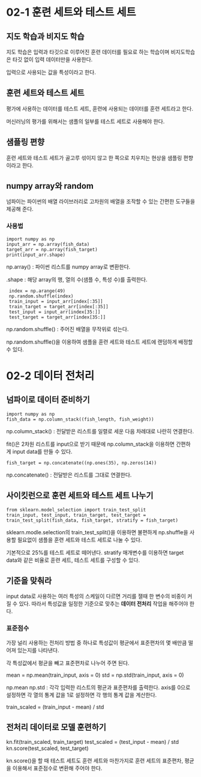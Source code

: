 # 02-1 훈련 세트와 테스트 세트
## 지도 학습과 비지도 학습
 지도 학습은 입력과 타깃으로 이루어진 훈련 데이터를 필요로 하는 학습이며 비지도학습은 타깃 없이 입력 데이터만을 사용한다.

 입력으로 사용되는 값을 특성이라고 한다.

## 훈련 세트와 테스트 세트
 평가에 사용하는 데이터를 테스트 세트, 훈련에 사용되는 데이터를 훈련 세트라고 한다.

 머신러닝의 평가를 위해서는 샘플의 일부를 테스트 세트로 사용해야 한다.

## 샘플링 편향
 훈련 세트와 테스트 세트가 골고루 섞이지 않고 한 쪽으로 치우치는 현상을 샘플링 편향이라고 한다.

## numpy array와 random
 넘파이는 파이썬의 배열 라이브러리로 고차원의 배열을 조작할 수 있는 간편한 도구들을 제공해 준다.

### 사용법
    import numpy as np
    input_arr = np.array(fish_data)
    target_arr = np.array(fish_target)
    print(input_arr.shape)

 np.array() : 파이썬 리스트를 numpy array로 변환한다.
 
 .shape : 해당 array의 행, 열의 수(샘플 수, 특성 수)를 출력한다.

     index = np.arange(49)
     np.random.shuffle(index)
     train_input = input_arr[index[:35]]
     train_target = target_arr[index[:35]]
     test_input = input_arr[index[35:]]
     test_target = target_arr[index[35:]]

 np.random.shuffle() : 주어진 배열을 무작위로 섞는다.

 np.random.shuffle()을 이용하여 샘플을 훈련 세트와 테스트 세트에 랜덤하게 배정할 수 있다.
 
# 02-2 데이터 전처리
## 넘파이로 데이터 준비하기
    import numpy as np
    fish_data = np.column_stack((fish_length, fish_weight))

np.column_stack() : 전달받은 리스트를 일렬로 세운 다음 차례대로 나란히 연결한다.

fit()은 2차원 리스트를 input으로 받기 때문에 np.column_stack을 이용하면 간편하게 input data를 만들 수 있다.

    fish_target = np.concatenate((np.ones(35), np.zeros(14))

np.concatenate() : 전달받은 리스트를 그대로 연결한다.

## 사이킷런으로 훈련 세트와 테스트 세트 나누기
    from sklearn.model_selection import train_test_split
    train_input, test_input, train_target, test_target = train_test_split(fish_data, fish_target, stratify = fish_target)

sklearn.modle.selection의 train_test_split()을 이용하면 불편하게 np.shuffle을 사용할 필요없이 샘플을 훈련 세트와 테스트 세트로 나눌 수 있다.

기본적으로 25%를 테스트 세트로 떼어낸다. stratify 매개변수를 이용하면 target data와 같은 비율로 훈련 세트, 테스트 세트를 구성할 수 있다.

## 기준을 맞춰라
 input data로 사용하는 여러 특성의 스케일이 다르면 거리를 잴때 한 변수의 비중이 커질 수 있다. 따라서 특성값을 일정한 기준으로 맞추는 **데이터 전처리** 작업을 해주어야 한다.

### 표준점수
 가장 널리 사용하는 전처리 방법 중 하나로 특성값이 평균에서 표준편차의 몇 배만큼 떨어져 있는지를 나타낸다.

 각 특성값에서 평균을 빼고 표준편차로 나누어 주면 된다.

  mean = np.mean(train_input, axis = 0)
  std = np.std(train_input, axis = 0)

np.mean np.std : 각각 입력한 리스트의 평균과 표준편차를 출력한다. axis를 0으로 설정하면 각 열의 통계 값을 1로 설정하면 각 행의 통계 값을 계산한다.

  train_scaled = (train_input - mean) / std

## 전처리 데이터로 모델 훈련하기
  kn.fit(train_scaled, train_target)
  test_scaled = (test_input - mean) / std
  kn.score(test_scaled, test_target)

kn.score()을 할 때 테스트 세트도 훈련 세트와 마찬가지로 훈련 세트의 표준편차, 평균을 이용해서 표준점수로 변환해 주어야 한다.
 

    

